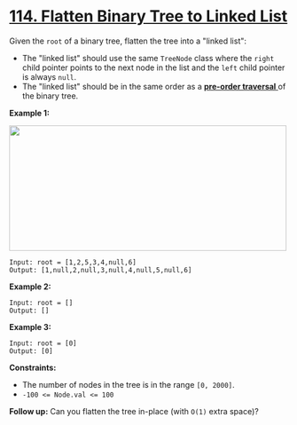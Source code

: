 # [114. Flatten Binary Tree to Linked List](https://leetcode.com/problems/flatten-binary-tree-to-linked-list/description/)

Given the `root` of a binary tree, flatten the tree into a "linked list":

- The "linked list" should use the same `TreeNode` class where the `right` child pointer points to the next node in the list and the `left` child pointer is always `null`.
- The "linked list" should be in the same order as a <a href="https://en.wikipedia.org/wiki/Tree_traversal#Pre-order,_NLR" target="_blank">**pre-order traversal** </a> of the binary tree.

**Example 1:** 

<img alt="" src="https://assets.leetcode.com/uploads/2021/01/14/flaten.jpg" style="width: 500px; height: 226px;">

```
Input: root = [1,2,5,3,4,null,6]
Output: [1,null,2,null,3,null,4,null,5,null,6]
```

**Example 2:** 

```
Input: root = []
Output: []
```

**Example 3:** 

```
Input: root = [0]
Output: [0]
```

**Constraints:** 

- The number of nodes in the tree is in the range `[0, 2000]`.
- `-100 <= Node.val <= 100`

**Follow up:**  Can you flatten the tree in-place (with `O(1)` extra space)?